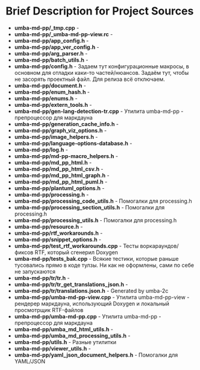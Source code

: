 # Brief Description for Project Sources


 - **umba-md-pp/_tmp.cpp** - 
 - **umba-md-pp/_umba-md-pp-view.rc** - 
 - **umba-md-pp/app_config.h** - 
 - **umba-md-pp/app_ver_config.h** - 
 - **umba-md-pp/arg_parser.h** - 
 - **umba-md-pp/batch_utils.h** - 
 - **umba-md-pp/config.h** - Задаем тут конфигурационные макросы, в основном для отладки каки-то частей/нюансов. Задаём тут, чтобы не засорять проектный файл. Для релиза всё отключаем.
 - **umba-md-pp/document.h** - 
 - **umba-md-pp/enum_hash.h** - 
 - **umba-md-pp/enums.h** - 
 - **umba-md-pp/extern_tools.h** - 
 - **umba-md-pp/gen-lang-detection-tr.cpp** - Утилита umba-md-pp - препроцессор для маркдауна
 - **umba-md-pp/generation_cache_info.h** - 
 - **umba-md-pp/graph_viz_options.h** - 
 - **umba-md-pp/image_helpers.h** - 
 - **umba-md-pp/language-options-database.h** - 
 - **umba-md-pp/log.h** - 
 - **umba-md-pp/md-pp-macro_helpers.h** - 
 - **umba-md-pp/md_pp_html.h** - 
 - **umba-md-pp/md_pp_html_csv.h** - 
 - **umba-md-pp/md_pp_html_graph.h** - 
 - **umba-md-pp/md_pp_html_puml.h** - 
 - **umba-md-pp/plantuml_options.h** - 
 - **umba-md-pp/processing.h** - 
 - **umba-md-pp/processing_code_utils.h** - Помогалки для processing.h
 - **umba-md-pp/processing_section_utils.h** - Помогалки для processing.h
 - **umba-md-pp/processing_utils.h** - Помогалки для processing.h
 - **umba-md-pp/resource.h** - 
 - **umba-md-pp/rtf_workarounds.h** - 
 - **umba-md-pp/snippet_options.h** - 
 - **umba-md-pp/test_rtf_workarounds.cpp** - Тесты воркараундов/фиксов RTF, который сгенерил Doxygen
 - **umba-md-pp/tests_bak.cpp** - Всякие тестики, которые раньше тусовались прямо в коде тулзы. Ни как не оформлены, сами по себе не запускаются
 - **umba-md-pp/tr/tr.h** - 
 - **umba-md-pp/tr/tr_get_translations_json.h** - 
 - **umba-md-pp/tr/translations.json.h** - Generated by umba-2c
 - **umba-md-pp/umba-md-pp-view.cpp** - Утилита umba-md-pp-view - рендерер маркдауна, использующий Doxygen и локальный просмотрщик RTF-файлов
 - **umba-md-pp/umba-md-pp.cpp** - Утилита umba-md-pp - препроцессор для маркдауна
 - **umba-md-pp/umba_md_html_utils.h** - 
 - **umba-md-pp/umba_md_processing_utils.h** - 
 - **umba-md-pp/utils.h** - Разные утилитки
 - **umba-md-pp/viewer_utils.h** - 
 - **umba-md-pp/yaml_json_document_helpers.h** - Помогалки для YAML/JSON

